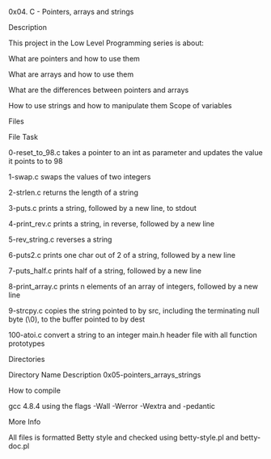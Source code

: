 0x04. C - Pointers, arrays and strings

Description 

This project in the Low Level Programming series is about:

What are pointers and how to use them

What are arrays and how to use them

What are the differences between pointers and arrays

How to use strings and how to manipulate them
Scope of variables

Files

File	Task

0-reset_to_98.c	takes a pointer to an int as parameter and updates the value it points to to 98

1-swap.c	swaps the values of two integers

2-strlen.c	returns the length of a string

3-puts.c	prints a string, followed by a new line, to stdout

4-print_rev.c	prints a string, in reverse, followed by a new line

5-rev_string.c	reverses a string

6-puts2.c	prints one char out of 2 of a string, followed by a new line

7-puts_half.c	prints half of a string, followed by a new line

8-print_array.c	prints n elements of an array of integers, followed by a new line

9-strcpy.c	copies the string pointed to by src, including the terminating null byte (\0), to the buffer pointed to by dest

100-atoi.c	convert a string to an integer
main.h	header file with all function prototypes

Directories

Directory Name	Description
0x05-pointers_arrays_strings	

How to compile

gcc 4.8.4 using the flags -Wall -Werror -Wextra and -pedantic

More Info

All files is formatted Betty style and checked using betty-style.pl and betty-doc.pl
